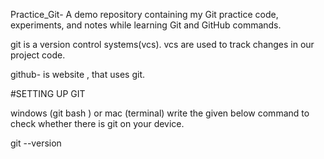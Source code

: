 Practice_Git-
A demo repository containing my Git practice code, experiments, and notes while learning Git and GitHub commands.

git is a version control systems(vcs). vcs are used to track changes in our project code.

github- is website , that uses git. 

#SETTING UP GIT

windows (git bash )  or mac (terminal) write the given below command to check whether there is git on your device.

git --version 
